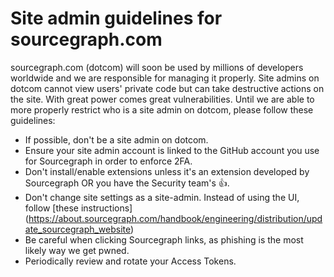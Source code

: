 # Site admin guidelines for sourcegraph.com

sourcegraph.com (dotcom) will soon be used by millions of developers worldwide and we are responsible for managing it properly. Site admins on dotcom cannot view users' private code but can take destructive actions on the site. With great power comes great vulnerabilities. Until we are able to more properly restrict who is a site admin on dotcom, please follow these guidelines:

- If possible, don't be a site admin on dotcom. 
- Ensure your site admin account is linked to the GitHub account you use for Sourcegraph in order to enforce 2FA.
- Don't install/enable extensions unless it's an extension developed by Sourcegraph OR you have the Security team's 👍.
- Don't change site settings as a site-admin. Instead of using the UI, follow [these instructions] (https://about.sourcegraph.com/handbook/engineering/distribution/update_sourcegraph_website)
- Be careful when clicking Sourcegraph links, as phishing is the most likely way we get pwned.
- Periodically review and rotate your Access Tokens.